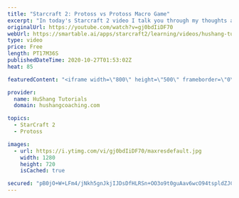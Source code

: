 ```yaml
---
title: "Starcraft 2: Protoss vs Protoss Macro Game"
excerpt: "In today's Starcraft 2 video I talk you through my thoughts as I play a macro protoss vs protoss game vs Vibe's offrace  Coaching -------------------------------------------------------------------------- Website: https://www.hushangcoaching.com  Interested in Starcraft lessons? Check out my website!"
originalUrl: https://youtube.com/watch?v=gj0bdIiDF70
webUrl: https://smartable.ai/apps/starcraft2/learning/videos/hushang-tutorials-starcraft-2-protoss-vs-protoss-macro-game/
type: video
price: Free
length: PT17M36S
publishedDateTime: 2020-10-27T01:53:02Z
heat: 85

featuredContent: "<iframe width=\"800\" height=\"500\" frameborder=\"0\" src=\"https://www.youtube.com/embed/gj0bdIiDF70\" allow=\"accelerometer; autoplay; encrypted-media; gyroscope; picture-in-picture\" allowfullscreen></iframe>"

provider:
  name: HuShang Tutorials
  domain: hushangcoaching.com

topics:
  - StarCraft 2
  - Protoss

images:
  - url: https://i.ytimg.com/vi/gj0bdIiDF70/maxresdefault.jpg
    width: 1280
    height: 720
    isCached: true

secured: "pB0jO+W+LFm4/jNkh5gnJkjIJDsDfHLRSn+OO3o9t0guAav6wcO94tspldZJCKp/GGpOu1/DDhUZVxzXQJtW0Vvic3q/tlZz4sCOPv5aRtWS2c4giz6czKyiJskXgtK0pQclyCZUH9/aadqmlZqlKmJj+DkPXtSJjLG40znuimfYN5TFqUkXuZQZsslOA5Dvf+SsVW/NKaL80fXgY8s8Z5OE2U9a2VSaUUg8g6LBCZPbpPcjmwmt5HqtyoacgHdlCg1s+DLFYM8rtLI2vft5byvTpfmzy+hu9ixAqkHr1oUQ6Y/3ShHhUsDH4w9QAJZEVIcAYqU1vkmU7wMPGU5CdIItV4q0znfkWBoYwOqLgnTopBQPOBDWD8wusuRpVBZvVkdqAC9qM5FMfytjoI9NJFaMUfyvbZwi1ztqKhkB7xI=;x+uPz3GLonOy5STyv5qjFQ=="
---
```


